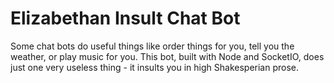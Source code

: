 Elizabethan Insult Chat Bot
===========================
Some chat bots do useful things like order things for you, tell you 
the weather, or play music for you. This bot, built with Node and SocketIO,
does just one very useless thing - it insults you in high Shakesperian prose.
